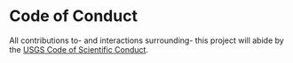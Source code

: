 # Code of Conduct

All contributions to- and interactions surrounding- this project will abide by the [USGS Code of Scientific Conduct](https://www.usgs.gov/media/files/usgs-code-scientific-conduct).
